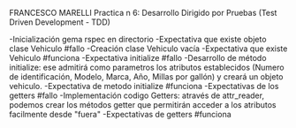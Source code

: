 FRANCESCO MARELLI
Practica n 6: Desarrollo Dirigido por Pruebas (Test Driven Development - TDD)

-Inicialización gema rspec en directorio
-Expectativa que existe objeto clase Vehiculo #fallo
-Creación clase Vehiculo vacía
-Expectativa que existe Vehiculo #funciona
-Expectativa initialize #fallo
-Desarrollo de método initialize: ese admitirá como parametros los atributos establecidos (Numero de identificación, Modelo, Marca, Año, Millas por gallón) y creará un objeto vehiculo.
-Expectativa de metodo initialize #funciona
-Expectativas de los getters #fallo
-Implementación codigo Getters: através de attr_reader, podemos crear los métodos getter que permitirán acceder a los atributos facilmente desde "fuera"
-Expectativas de getters #funciona